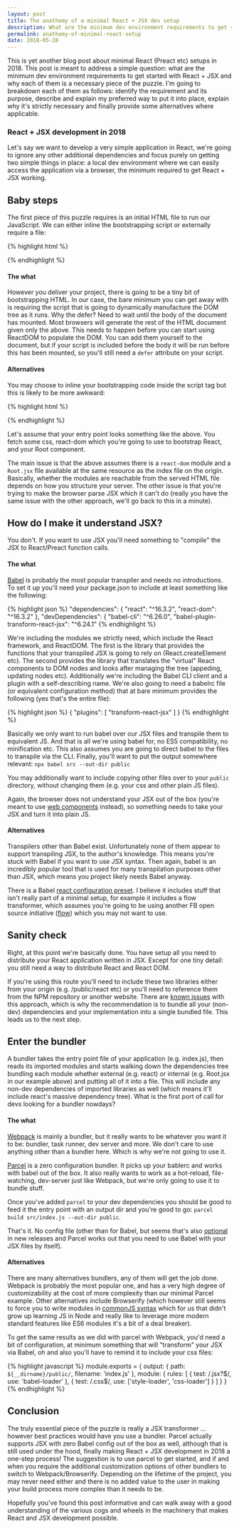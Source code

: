 ```yaml
---
layout: post
title: The anathomy of a minimal React + JSX dev setup
description: What are the minimum dev environment requirements to get started with React + JSX and why each of them is a necessary piece of the puzzle.
permalink: anathomy-of-minimal-react-setup
date: 2018-05-28
---
```


This is yet another blog post about minimal React (Preact etc) setups in 2018. This post is meant to address a simple question: what are the minimum dev environment requirements to get started with React + JSX and why each of them is a necessary piece of the puzzle. I'm going to breakdown each of them as follows: identify the requirement and its purpose, describe and explain my preferred way to put it into place, explain why it's strictly necessary and finally provide some alternatives where applicable.

### React + JSX development in 2018

Let's say we want to develop a very simple application in React, we're going to ignore any other additional dependencies and focus purely on getting two simple things in place: a local dev environment where we can easily access the application via a browser, the minimum required to get React + JSX working.

## Baby steps

The first piece of this puzzle requires is an initial HTML file to run our JavaScript. We can either inline the bootstrapping script or externally require a file:

{% highlight html %}
<script type="text/javascript" src="./index.js" defer>
</script>
{% endhighlight %}

#### The what
However you deliver your project, there is going to be a tiny bit of bootstrapping HTML. In our case, the bare minimum you can get away with is requiring the script that is going to dynamically manufacture the DOM tree as it runs. Why the defer? Need to wait until the body of the document has mounted. Most browsers will generate the rest of the HTML document given only the above. This needs to happen before you can start using ReactDOM to populate the DOM. You can add them yourself to the document, but if your script is included before the body it will be run before this has been mounted, so you'll still need a `defer` attribute on your script.

#### Alternatives
You may choose to inline your bootstrapping code inside the script tag but this is likely to be more awkward:

{% highlight html %}
<script type="module">
import ReactDom from 'react-dom';
import Root from './Root.jsx';

import './root.css';

const container = document.createElement('div');
container.className = 'root';
document.body.appendChild(container);
ReactDom.render(Root(), container);
</script>
{% endhighlight %}

Let's assume that your entry point looks something like the above. You fetch some css, react-dom which you're going to use to bootstrap React, and your Root component.

The main issue is that the above assumes there is a `react-dom` module and a `Root.jsx` file available at the same resource as the index file on the origin. Basically, whether the modules are reachable from the served HTML file depends on how you structure your server. The other issue is that you're trying to make the browser parse JSX which it can't do (really you have the same issue with the other approach, we'll go back to this in a minute).

## How do I make it understand JSX?

You don't. If you want to use JSX you'll need something to "compile" the JSX to React/Preact function calls.

#### The what

[Babel](https://babeljs.io/) is probably the most popular transpiler and needs no introductions. To set it up you'll need your package.json to include at least something like the following:

{% highlight json %}
    "dependencies": {
        "react": "^16.3.2",
        "react-dom": "^16.3.2"
    },
    "devDependencies": {
        "babel-cli": "^6.26.0",
        "babel-plugin-transform-react-jsx": "^6.24.1"
{% endhighlight %}

We're including the modules we strictly need, which include the React framework, and ReactDOM. The first is the library that provides the functions that your transpiled JSX is going to rely on (React.createElement etc). The second provides the library that translates the "virtual" React components to DOM nodes and looks after managing the tree (appeding, updating nodes etc). Additionally we're including the Babel CLI client and a plugin with a self-describing name. We're also going to need a babelrc file (or equivalent configuration method) that at bare minimum provides the following (yes that's the entire file):

{% highlight json %}
{
    "plugins": [
        "transform-react-jsx"
    ]
}
{% endhighlight %}

Basically we only want to run babel over our JSX files and transpile them to equivalent JS. And that is all we're using babel for, no ES5 compatibility, no minification etc.
This also assumes you are going to direct babel to the files to transpile via the CLI. Finally, you'll want to put the output somewhere relevant: `npx babel src --out-dir public`

You may additionally want to include copying other files over to your `public` directory, without changing them (e.g. your css and other plain JS files).

Again, the browser does not understand your JSX out of the box (you're meant to use [web components](https://www.webcomponents.org/introduction) instead), so something needs to take your JSX and turn it into plain JS.

#### Alternatives

Transpilers other than Babel exist. Unfortunately none of them appear to support transpiling JSX, to the author's knowledge. This means you're stuck with Babel if you want to use JSX syntax. Then again, babel is an incredibly popular tool that is used for many transpilation purposes other than JSX, which means you project likely needs Babel anyway.

There is a Babel [react configuration preset](https://babeljs.io/docs/plugins/preset-react/). I believe it includes stuff that isn't really part of a minimal setup, for example it includes a flow transformer, which assumes you're going to be using another FB open source initiative ([flow](https://flow.org/)) which you may not want to use.

## Sanity check

Right, at this point we're basically done. You have setup all you need to distribute your React application written in JSX. Except for one tiny detail: you still need a way to distribute React and React DOM.

If you're using this route you'll need to include these two libraries either from your origin (e.g. /public/react etc) or you'll need to reference them from the NPM repository or another website. There are [known issues](https://blog.andrewray.me/webpack-when-to-use-and-why/) with this approach, which is why the recommendation is to bundle all your (non-dev) dependencies and your implementation into a single bundled file. This leads us to the next step.

## Enter the bundler

A bundler takes the entry point file of your application (e.g. index.js), then reads its imported modules and starts walking down the dependencies tree bundling each module whether external (e.g. react) or internal (e.g. Root.jsx in our example above) and putting all of it into a file. This will include any non-dev dependencies of imported libraries as well (which means it'll include react's massive dependency tree). What is the first port of call for devs looking for a bundler nowdays?

#### The what

[Webpack](https://webpack.js.org/) is mainly a bundler, but it really wants to be whatever you want it to be: bundler, task runner, dev server and more. We don't care to use anything other than a bundler here. Which is why we're not going to use it.

[Parcel](https://parceljs.org/) is a zero configuration bundler. It picks up your bablerc and works with babel out of the box. It also really wants to work as a hot-reload, file-watching, dev-server just like Webpack, but we're only going to use it to bundle stuff.

Once you've added `parcel` to your dev dependencies you should be good to feed it the entry point with an output dir and you're good to go: `parcel build src/index.js --out-dir public`.

That's it. No config file (other than for Babel, but seems that's also [optional](https://medium.com/@devongovett/parcel-v1-6-0-46f4a2514668) in new releases and Parcel works out that you need to use Babel with your JSX files by itself).

#### Alternatives

There are many alternatives bundlers, any of them will get the job done.
Webpack is probably the most popular one, and has a very high degree of customizability at the cost of more complexity than our minimal Parcel example. Other alternatives include Browserify (which however still seems to force you to write modules in [commonJS syntax](https://github.com/browserify/browserify/issues/1186) which for us that didn't grow up learning JS in Node and really like to leverage more modern standard features like ES6 modules it's a bit of a deal breaker).

To get the same results as we did with parcel with Webpack, you'd need a bit of configuration, at minimum something that will "transform" your JSX via Babel, oh and also you'll have to remind it to include your css files:

{% highlight javascript %}
module.exports = {
    output: {
        path: `${__dirname}/public/`,
        filename: 'index.js'
    },
    module: {
        rules: [
            {
                test: /\.jsx?$/,
                use: 'babel-loader'
            }, {
                test: /\.css$/,
                use: ['style-loader', 'css-loader']
            }
        ]
    }
}
{% endhighlight %}

## Conclusion

The truly essential piece of the puzzle is really a JSX transformer ... however best practices would have you use a bundler. Parcel actually supports JSX with zero Babel config out of the box as well, although that is still used under the hood, finally making React + JSX development in 2018 a one-step process! The suggestion is to use parcel to get started, and if and when you require the additional customization options of other bundlers to switch to Webpack/Browserify. Depending on the lifetime of the project, you may never need either and there is no added value to the user in making your build process more complex than it needs to be.

Hopefully you've found this post informative and can walk away with a good understanding of the various cogs and wheels in the machinery that makes React and JSX development possible.
